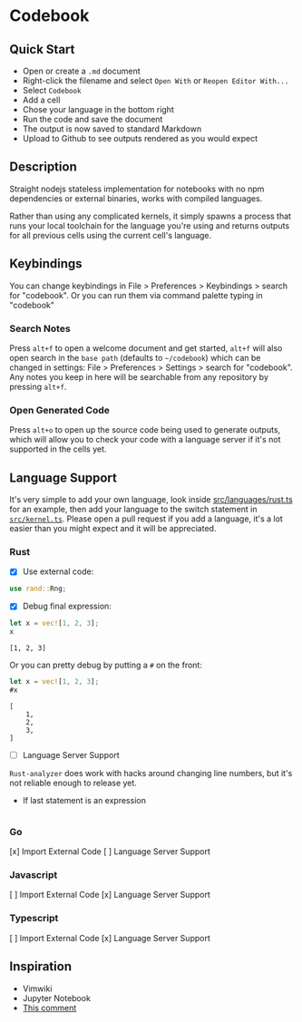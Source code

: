 
# Codebook 
## Quick Start
- Open or create a `.md` document
- Right-click the filename and select `Open With` or `Reopen Editor With...`
- Select `Codebook`
- Add a cell
- Chose your language in the bottom right
- Run the code and save the document
- The output is now saved to standard Markdown
- Upload to Github to see outputs rendered as you would expect

## Description
Straight nodejs stateless implementation for notebooks with no npm dependencies or external binaries, works with compiled languages.

Rather than using any complicated kernels, it simply spawns a process that runs your local toolchain for the language you're using and returns outputs for all previous cells using the current cell's language.

## Keybindings
You can change keybindings in File > Preferences > Keybindings > search for "codebook". Or you can run them via command palette typing in "codebook"

### Search Notes
Press `alt+f` to open a welcome document and get started, `alt+f` will also open search in the `base path` (defaults to `~/codebook`) which can be changed in settings: File > Preferences > Settings > search for "codebook". Any notes you keep in here will be searchable from any repository by pressing `alt+f`.

### Open Generated Code
Press `alt+o` to open up the source code being used to generate outputs, which will allow you to check your code with a language server if it's not supported in the cells yet.

## Language Support
It's very simple to add your own language, look inside [src/languages/rust.ts](https://github.com/jackos/codebook/blob/main/src/languages/rust.ts) for an example, then add your language to the switch statement in [`src/kernel.ts`](https://github.com/jackos/codebook/blob/main/src/kernel.ts). Please open a pull request if you add a language, it's a lot easier than you might expect and it will be appreciated.

### Rust       
- [x] Use external code:
```rust
use rand::Rng;
```

- [x] Debug final expression:
```rust
let x = vec![1, 2, 3];
x
```
```output
[1, 2, 3]
```

Or you can pretty debug by putting a `#` on the front:
```rust
let x = vec![1, 2, 3];
#x
```
```output
[
    1,
    2,
    3,
]
```

- [ ] Language Server Support

`Rust-analyzer` does work with hacks around changing line numbers, but it's not reliable enough to release yet.


- If last statement is an expression 
```rust

```

### Go         
[x] Import External Code
[ ] Language Server Support

### Javascript 
[ ] Import External Code
[x] Language Server Support

### Typescript 
[ ] Import External Code
[x] Language Server Support

## Inspiration
- Vimwiki
- Jupyter Notebook
- [This comment](https://news.ycombinator.com/item?id=11042400)





